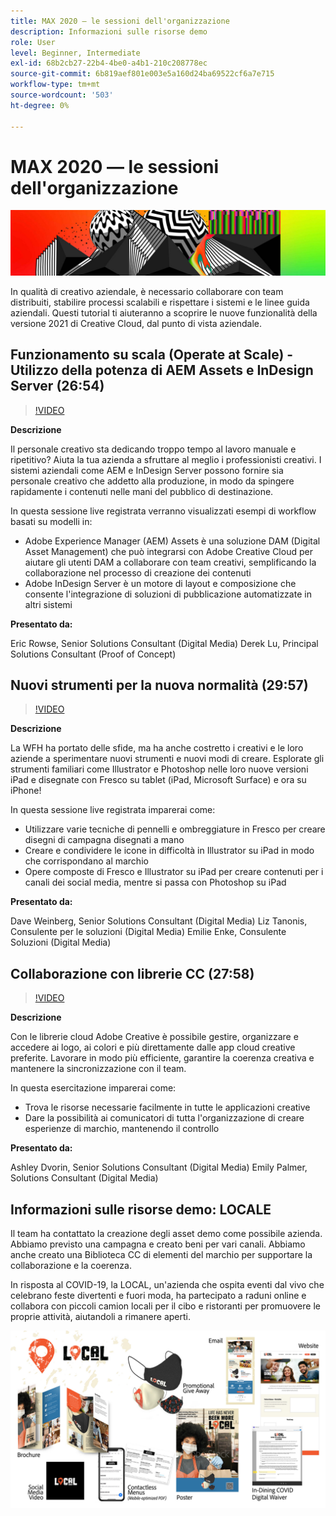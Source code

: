 ```yaml
---
title: MAX 2020 — le sessioni dell'organizzazione
description: Informazioni sulle risorse demo
role: User
level: Beginner, Intermediate
exl-id: 68b2cb27-22b4-4be0-a4b1-210c208778ec
source-git-commit: 6b819aef801e003e5a160d24ba69522cf6a7e715
workflow-type: tm+mt
source-wordcount: '503'
ht-degree: 0%

---
```


# MAX 2020 — le sessioni dell&#39;organizzazione

![Max 2020 Hero Image](../assets/MAX2020.jpg)

In qualità di creativo aziendale, è necessario collaborare con team distribuiti, stabilire processi scalabili e rispettare i sistemi e le linee guida aziendali. Questi tutorial ti aiuteranno a scoprire le nuove funzionalità della versione 2021 di Creative Cloud, dal punto di vista aziendale.

## Funzionamento su scala (Operate at Scale) - Utilizzo della potenza di AEM Assets e InDesign Server (26:54)

>[!VIDEO](https://video.tv.adobe.com/v/327112?hidetitle=true)

**Descrizione**

Il personale creativo sta dedicando troppo tempo al lavoro manuale e ripetitivo? Aiuta la tua azienda a sfruttare al meglio i professionisti creativi. I sistemi aziendali come AEM e InDesign Server possono fornire sia personale creativo che addetto alla produzione, in modo da spingere rapidamente i contenuti nelle mani del pubblico di destinazione.

In questa sessione live registrata verranno visualizzati esempi di workflow basati su modelli in:
* Adobe Experience Manager (AEM) Assets è una soluzione DAM (Digital Asset Management) che può integrarsi con Adobe Creative Cloud per aiutare gli utenti DAM a collaborare con team creativi, semplificando la collaborazione nel processo di creazione dei contenuti
* Adobe InDesign Server è un motore di layout e composizione che consente l&#39;integrazione di soluzioni di pubblicazione automatizzate in altri sistemi

**Presentato da:**

Eric Rowse, Senior Solutions Consultant (Digital Media)
Derek Lu, Principal Solutions Consultant (Proof of Concept)

## Nuovi strumenti per la nuova normalità (29:57)

>[!VIDEO](https://video.tv.adobe.com/v/328232?hidetitle=true)

**Descrizione**

La WFH ha portato delle sfide, ma ha anche costretto i creativi e le loro aziende a sperimentare nuovi strumenti e nuovi modi di creare. Esplorate gli strumenti familiari come Illustrator e Photoshop nelle loro nuove versioni iPad e disegnate con Fresco su tablet (iPad, Microsoft Surface) e ora su iPhone!

In questa sessione live registrata imparerai come:
* Utilizzare varie tecniche di pennelli e ombreggiature in Fresco per creare disegni di campagna disegnati a mano
* Creare e condividere le icone in difficoltà in Illustrator su iPad in modo che corrispondano al marchio
* Opere composte di Fresco e Illustrator su iPad per creare contenuti per i canali dei social media, mentre si passa con Photoshop su iPad

**Presentato da:**

Dave Weinberg, Senior Solutions Consultant (Digital Media)
Liz Tanonis, Consulente per le soluzioni (Digital Media)
Emilie Enke, Consulente Soluzioni (Digital Media)

## Collaborazione con librerie CC (27:58)

>[!VIDEO](https://video.tv.adobe.com/v/328199?hidetitle=true)

**Descrizione**

Con le librerie cloud Adobe Creative è possibile gestire, organizzare e accedere ai logo, ai colori e più direttamente dalle app cloud creative preferite. Lavorare in modo più efficiente, garantire la coerenza creativa e mantenere la sincronizzazione con il team.

In questa esercitazione imparerai come:
* Trova le risorse necessarie facilmente in tutte le applicazioni creative
* Dare la possibilità ai comunicatori di tutta l&#39;organizzazione di creare esperienze di marchio, mantenendo il controllo

**Presentato da:**

Ashley Dvorin, Senior Solutions Consultant (Digital Media)
Emily Palmer, Solutions Consultant (Digital Media)

## Informazioni sulle risorse demo: LOCALE

Il team ha contattato la creazione degli asset demo come possibile azienda. Abbiamo previsto una campagna e creato beni per vari canali. Abbiamo anche creato una Biblioteca CC di elementi del marchio per supportare la collaborazione e la coerenza.

In risposta al COVID-19, la LOCAL, un&#39;azienda che ospita eventi dal vivo che celebrano feste divertenti e fuori moda, ha partecipato a raduni online e collabora con piccoli camion locali per il cibo e ristoranti per promuovere le proprie attività, aiutandoli a rimanere aperti.

![Risorse Demo LOCALI](../assets/demo_local_assets-WIP-v1.jpg)
